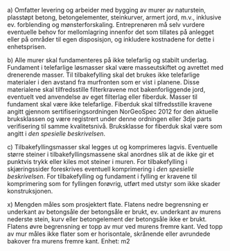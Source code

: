 a) Omfatter levering og arbeider med bygging av murer av naturstein, plasstøpt betong, betongelementer, steinkurver, armert jord, m.v., inklusive ev. forblending og mønsterforskaling.
Entreprenøren må selv vurdere eventuelle behov for mellomlagring innenfor det som tillates på anlegget eller på områder til egen disposisjon, og inkludere kostnadene for dette i enhetsprisen.

b) Alle murer skal fundamenteres på ikke telefarlig og stabilt underlag. Fundament i telefarlige løsmasser skal være masseutskiftet og avrettet med drenerende masser.
Til tilbakefylling skal det brukes ikke telefarlige materialer i den avstand fra murfronten som er vist i planene. Disse materialene skal tilfredsstille filterkravene mot bakenforliggende jord, eventuelt ved anvendelse av eget filterlag eller fiberduk.
Masser til fundament skal være ikke telefarlige.
Fiberduk skal tilfredsstille kravene angitt gjennom sertifiseringsordningen NorGeoSpec 2012 for den aktuelle bruksklassen og være registrert under denne ordningen eller 3dje parts verifisering til samme kvalitetsnivå. Bruksklasse for fiberduk skal være som angitt i *den spesielle beskrivelsen*.

c) Tilbakefyllingsmasser skal legges ut og komprimeres lagvis. Eventuelle større steiner i tilbakefyllingsmassene skal anordnes slik at de ikke gir et punktvis trykk eller kiles mot steiner i muren.
For tilbakefylling i skjæringssider foreskrives eventuell komprimering i *den spesielle beskrivelsen*. For tilbakefylling og fundament i fylling er kravene til komprimering som for fyllingen forøvrig, utført med utstyr som ikke skader konstruksjonen.

x) Mengden måles som prosjektert flate. Flatens nedre begrensning er underkant av betongsåle der betongsåle er brukt, ev. underkant av murens nederste stein, kurv eller betongelement der betongsåle ikke er brukt. Flatens øvre begrensning er topp av mur ved murens fremre kant. Ved topp av mur måles ikke flater som er horisontale, skrånende eller avrundede bakover fra murens fremre kant. Enhet: m2

